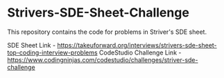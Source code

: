# Strivers-SDE-Sheet-Challenge
This repository contains the code for problems in Striver's SDE sheet.

SDE Sheet Link - https://takeuforward.org/interviews/strivers-sde-sheet-top-coding-interview-problems 
CodeStudio Challenge Link - https://www.codingninjas.com/codestudio/challenges/striver-sde-challenge
